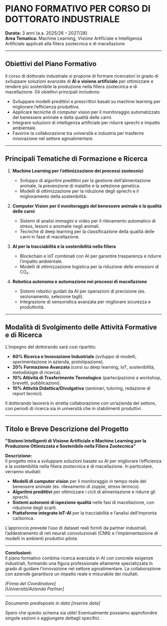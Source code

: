 # **PIANO FORMATIVO PER CORSO DI DOTTORATO INDUSTRIALE**
**Durata:** 3 anni (a.a. 2025/26 – 2027/28)  
**Area Tematica:** Machine Learning, Visione Artificiale e Intelligenza Artificiale applicati alla filiera zootecnica e di macellazione

---

## **Obiettivi del Piano Formativo**
Il corso di dottorato industriale si propone di formare ricercatori in grado di sviluppare soluzioni avanzate di **AI e visione artificiale** per ottimizzare e rendere più sostenibile la produzione nella filiera zootecnica e di macellazione. Gli obiettivi principali includono:
- Sviluppare modelli predittivi e prescrittivi basati su machine learning per migliorare l’efficienza produttiva.
- Applicare tecniche di computer vision per il monitoraggio automatizzato del benessere animale e della qualità delle carni.
- Integrare soluzioni di intelligenza artificiale per ridurre sprechi e impatto ambientale.
- Favorire la collaborazione tra università e industria per trasferire innovazione nel settore agroalimentare.

---

## **Principali Tematiche di Formazione e Ricerca**
1. **Machine Learning per l’ottimizzazione dei processi zootecnici**
    - Sviluppo di algoritmi predittivi per la gestione dell’alimentazione animale, la prevenzione di malattie e la selezione genetica.
    - Modelli di ottimizzazione per la riduzione degli sprechi e il miglioramento della sostenibilità.

2. **Computer Vision per il monitoraggio del benessere animale e la qualità delle carni**
    - Sistemi di analisi immagini e video per il rilevamento automatico di stress, lesioni o anomalie negli animali.
    - Tecniche di deep learning per la classificazione della qualità delle carni in fase di macellazione.

3. **AI per la tracciabilità e la sostenibilità nella filiera**
    - Blockchain e IoT combinati con AI per garantire trasparenza e ridurre l’impatto ambientale.
    - Modelli di ottimizzazione logistica per la riduzione delle emissioni di CO₂.

4. **Robotica autonoma e automazione nei processi di macellazione**
    - Sistemi robotici guidati da AI per operazioni di precisione (es. sezionamento, selezione tagli).
    - Integrazione di sensoristica avanzata per migliorare sicurezza e produttività.

---

## **Modalità di Svolgimento delle Attività Formative e di Ricerca**
L’impegno del dottorando sarà così ripartito:
- **60% Ricerca e Innovazione Industriale** (sviluppo di modelli, sperimentazione in azienda, prototipazione).
- **20% Formazione Avanzata** (corsi su deep learning, IoT, sostenibilità, metodologie di ricerca).
- **10% Attività di Trasferimento Tecnologico** (partecipazione a workshop, brevetti, pubblicazioni).
- **10% Attività Didattica/Divulgativa** (seminari, tutoring, redazione di report tecnici).

Il dottorando lavorerà in stretta collaborazione con un’azienda del settore, con periodi di ricerca sia in università che in stabilimenti produttivi.

---

## **Titolo e Breve Descrizione del Progetto**
**"Sistemi Intelligenti di Visione Artificiale e Machine Learning per la Produzione Ottimizzata e Sostenibile nella Filiera Zootecnica"**

**Descrizione:**  
Il progetto mira a sviluppare soluzioni basate su AI per migliorare l’efficienza e la sostenibilità nella filiera zootecnica e di macellazione. In particolare, verranno studiati:
- **Modelli di computer vision** per il monitoraggio in tempo reale del benessere animale (es. rilevamento di zoppie, stress termico).
- **Algoritmi predittivi** per ottimizzare i cicli di alimentazione e ridurre gli sprechi.
- **Sistemi autonomi di ispezione qualità** nelle fasi di macellazione, con riduzione degli scarti.
- **Piattaforme integrate IoT-AI** per la tracciabilità e l’analisi dell’impronta carbonica.

L’approccio prevede l’uso di dataset reali forniti da partner industriali, l’addestramento di reti neurali convoluzionali (CNN) e l’implementazione di modelli in ambienti produttivi pilota.

---  

**Conclusioni:**  
Il piano formativo combina ricerca avanzata in AI con concrete esigenze industriali, formando una figura professionale altamente specializzata in grado di guidare l’innovazione nel settore agroalimentare. La collaborazione con aziende garantisce un impatto reale e misurabile dei risultati.

*[Firma del Coordinatore]*  
*[Università/Azienda Partner]*

---  
*Documento predisposto in data [inserire data]*

Spero che questo schema sia utile! Eventualmente possiamo approfondire singole sezioni o aggiungere dettagli specifici.
